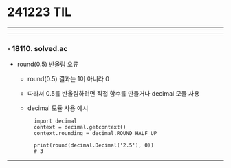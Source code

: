 # 241223 TIL
---
---
### - 18110. solved.ac
  - round(0.5) 반올림 오류
    - round(0.5) 결과는 1이 아니라 0
    - 따라서 0.5를 반올림하려면 직접 함수를 만들거나 decimal 모듈 사용
    - decimal 모듈 사용 예시
          
            import decimal
            context = decimal.getcontext()
            context.rounding = decimal.ROUND_HALF_UP
    
            print(round(decimal.Decimal('2.5'), 0))
            # 3

---